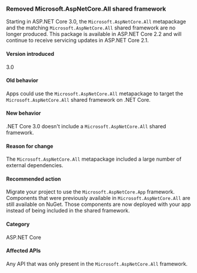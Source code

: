### Removed Microsoft.AspNetCore.All shared framework

Starting in ASP.NET Core 3.0, the `Microsoft.AspNetCore.All` metapackage and the matching `Microsoft.AspNetCore.All` shared framework are no longer produced. This package is available in ASP.NET Core 2.2 and will continue to receive servicing updates in ASP.NET Core 2.1.

#### Version introduced

3.0

#### Old behavior

Apps could use the `Microsoft.AspNetCore.All` metapackage to target the `Microsoft.AspNetCore.All` shared framework on .NET Core.

#### New behavior

.NET Core 3.0 doesn't include a `Microsoft.AspNetCore.All` shared framework.

#### Reason for change

The `Microsoft.AspNetCore.All` metapackage included a large number of external dependencies.

#### Recommended action

Migrate your project to use the `Microsoft.AspNetCore.App` framework. Components that were previously available in `Microsoft.AspNetCore.All` are still available on NuGet. Those components are now deployed with your app instead of being included in the shared framework.

#### Category

ASP.NET Core

#### Affected APIs

Any API that was only present in the `Microsoft.AspNetCore.All` framework.

